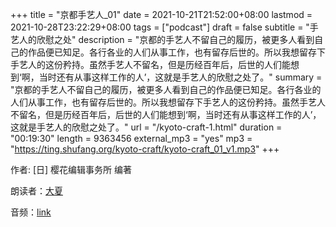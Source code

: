 +++
title = "京都手艺人_01"
date = 2021-10-21T21:52:00+08:00
lastmod = 2021-10-28T23:22:29+08:00
tags = ["podcast"]
draft = false
subtitle = "手艺人的欣慰之处"
description = "京都的手艺人不留自己的履历，被更多人看到自己的作品便已知足。各行各业的人们从事工作，也有留存后世的。所以我想留存下手艺人的这份矜持。虽然手艺人不留名，但是历经百年后，后世的人们能想到‘啊，当时还有从事这样工作的人’，这就是手艺人的欣慰之处了。"
summary = "京都的手艺人不留自己的履历，被更多人看到自己的作品便已知足。各行各业的人们从事工作，也有留存后世的。所以我想留存下手艺人的这份矜持。虽然手艺人不留名，但是历经百年后，后世的人们能想到‘啊，当时还有从事这样工作的人’，这就是手艺人的欣慰之处了。"
url = "/kyoto-craft-1.html"
duration = "00:19:30"
length = 9363456
external_mp3 = "yes"
mp3 = "https://ting.shufang.org/kyoto-craft/kyoto-craft_01_v1.mp3"
+++

作者: [日] 樱花编辑事务所 编著

朗读者：[大夏](/summer.html)

音频：[link](https://ting.shufang.org/kyoto-craft/kyoto-craft%5F01%5Fv1.mp3)
